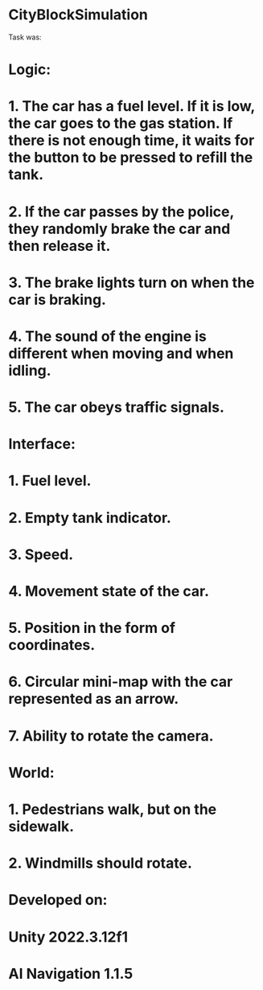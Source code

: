 # CityBlockSimulation
Task was:
#   Logic:
#     1. The car has a fuel level. If it is low, the car goes to the gas station. If there is not enough time, it waits for the button to be pressed to refill the tank.
#     2. If the car passes by the police, they randomly brake the car and then release it.
#     3. The brake lights turn on when the car is braking.
#     4. The sound of the engine is different when moving and when idling.
#     5. The car obeys traffic signals.
#   Interface:
#     1. Fuel level.
#     2. Empty tank indicator.
#     3. Speed.
#     4. Movement state of the car.
#     5. Position in the form of coordinates.
#     6. Circular mini-map with the car represented as an arrow.
#     7. Ability to rotate the camera.
#   World:
#     1. Pedestrians walk, but on the sidewalk.
#     2. Windmills should rotate.
#   Developed on:
#   Unity 2022.3.12f1
#   AI Navigation 1.1.5
